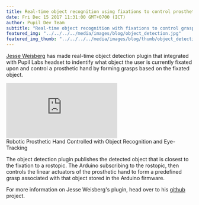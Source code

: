 ```yaml
--- 
title: Real-time object recognition using fixations to control prosthetic hand
date: Fri Dec 15 2017 11:31:00 GMT+0700 (ICT) 
author: Pupil Dev Team 
subtitle: "Real-time object recognition with fixations to control grasps of a robotic prosthetic hand..."
featured_img: "../../../../media/images/blog/object_detection.jpg"
featured_img_thumb: "../../../../media/images/blog/thumb/object_detection.jpg"
---
```


[Jesse Weisberg](https://github.com/jesseweisberg) has made real-time object detection plugin that integrated with Pupil Labs headset to indentify what object the user is currently fixated upon and control a prosthetic hand by forming grasps based on the fixated object.

<div class="Feature-video-container-16by9">
  <iframe class="Feature-video u-padTop--2" src="https://www.youtube.com/embed/KYcfLEvbxSc?rel=0" frameborder="0" webkitallowfullscreen mozallowfullscreen allowfullscreen></iframe>
</div>

<div class="small u-padBottom--2">Robotic Prosthetic Hand Controlled with Object Recognition and Eye-Tracking</div>

The object detection plugin publishes the detected object that is closest to the fixation to a rostopic. The Arduino subscribing to the rostopic, then controls the linear actuators of the prosthetic hand to form a predefined grasp associated with that object stored in the Arduino firmware.

For more information on Jesse Weisberg's plugin, head over to his [github](https://github.com/jesseweisberg/pupil) project.